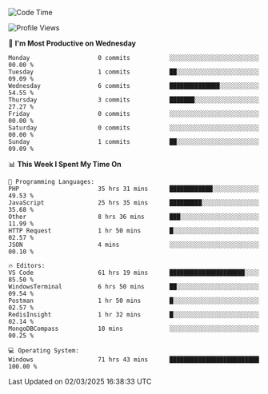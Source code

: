 <!--START_SECTION:waka-->
![Code Time](http://img.shields.io/badge/Code%20Time-4%2C249%20hrs%2024%20mins-blue)

![Profile Views](http://img.shields.io/badge/Profile%20Views-0-blue)

📅 **I'm Most Productive on Wednesday** 

```text
Monday                   0 commits           ░░░░░░░░░░░░░░░░░░░░░░░░░   00.00 % 
Tuesday                  1 commits           ██░░░░░░░░░░░░░░░░░░░░░░░   09.09 % 
Wednesday                6 commits           ██████████████░░░░░░░░░░░   54.55 % 
Thursday                 3 commits           ███████░░░░░░░░░░░░░░░░░░   27.27 % 
Friday                   0 commits           ░░░░░░░░░░░░░░░░░░░░░░░░░   00.00 % 
Saturday                 0 commits           ░░░░░░░░░░░░░░░░░░░░░░░░░   00.00 % 
Sunday                   1 commits           ██░░░░░░░░░░░░░░░░░░░░░░░   09.09 % 
```


📊 **This Week I Spent My Time On** 

```text
💬 Programming Languages: 
PHP                      35 hrs 31 mins      ████████████░░░░░░░░░░░░░   49.53 % 
JavaScript               25 hrs 35 mins      █████████░░░░░░░░░░░░░░░░   35.68 % 
Other                    8 hrs 36 mins       ███░░░░░░░░░░░░░░░░░░░░░░   11.99 % 
HTTP Request             1 hr 50 mins        █░░░░░░░░░░░░░░░░░░░░░░░░   02.57 % 
JSON                     4 mins              ░░░░░░░░░░░░░░░░░░░░░░░░░   00.10 % 

🔥 Editors: 
VS Code                  61 hrs 19 mins      █████████████████████░░░░   85.50 % 
WindowsTerminal          6 hrs 50 mins       ██░░░░░░░░░░░░░░░░░░░░░░░   09.54 % 
Postman                  1 hr 50 mins        █░░░░░░░░░░░░░░░░░░░░░░░░   02.57 % 
RedisInsight             1 hr 32 mins        █░░░░░░░░░░░░░░░░░░░░░░░░   02.14 % 
MongoDBCompass           10 mins             ░░░░░░░░░░░░░░░░░░░░░░░░░   00.25 % 

💻 Operating System: 
Windows                  71 hrs 43 mins      █████████████████████████   100.00 % 
```


 Last Updated on 02/03/2025 16:38:33 UTC
<!--END_SECTION:waka-->
